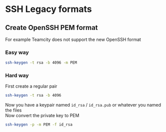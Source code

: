 # SSH Legacy formats

## Create OpenSSH PEM format
For example Teamcity does not support the new OpenSSH format
### Easy way

```sh
ssh-keygen -t rsa -b 4096 -m PEM
```

### Hard way
First create a regular pair
```sh
ssh-keygen -t rsa -b 4096
```
Now you have a keypair named `id_rsa` / `id_rsa.pub` or whatever you named the files  
Now convert the private key to PEM
```sh
ssh-keygen -p -m PEM -f id_rsa
```
